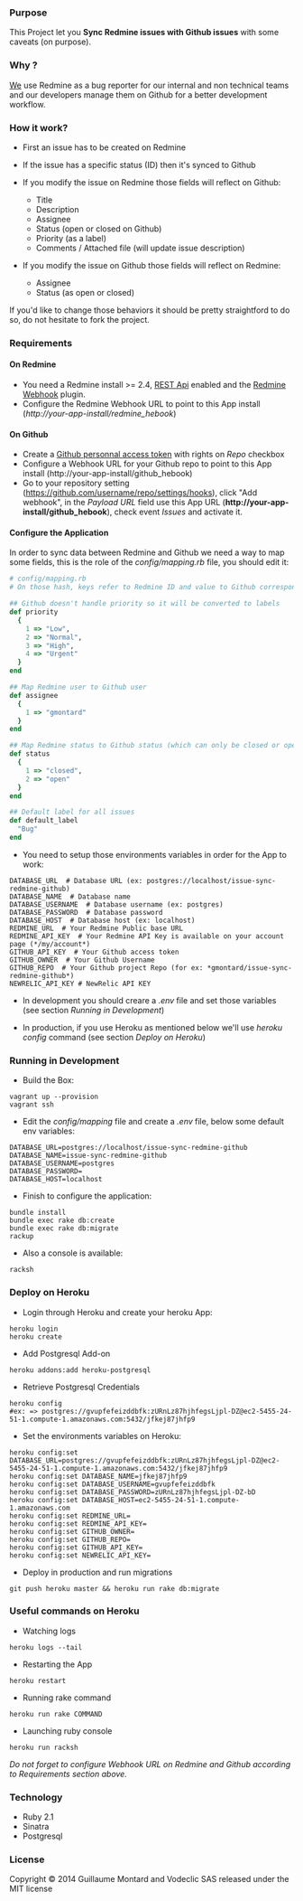 ### Purpose

This Project let you **Sync Redmine issues with Github issues** with some caveats (on purpose).

### Why ?

[We](http://www.vodeclic.com) use Redmine as a bug reporter for our internal and non technical teams and our developers manage them on Github for a better development workflow.

### How it work?

- First an issue has to be created on Redmine
- If the issue has a specific status (ID) then it's synced to Github
- If you modify the issue on Redmine those fields will reflect on Github:
  - Title
  - Description
  - Assignee
  - Status (open or closed on Github)
  - Priority (as a label)
  - Comments / Attached file (will update issue description)

- If you modify the issue on Github those fields will reflect on Redmine:
  - Assignee
  - Status (as open or closed)

If you'd like to change those behaviors it should be pretty straightford to do so, do not hesitate to fork the project.

### Requirements

#### On Redmine

- You need a Redmine install >= 2.4, [REST Api](http://www.redmine.org/projects/redmine/wiki/Rest_api) enabled and the [Redmine Webhook](https://github.com/suer/redmine_webhook) plugin.
- Configure the Redmine Webhook URL to point to this App install (*http://your-app-install/redmine_hebook*)

#### On Github

- Create a [Github personnal access token](https://github.com/settings/tokens/new) with rights on *Repo* checkbox
- Configure a Webhook URL for your Github repo to point to this App install (http://your-app-install/github_hebook)
- Go to your repository setting (https://github.com/username/repo/settings/hooks), click "Add webhook", in the *Payload URL* field use this App URL (**http://your-app-install/github_hebook**), check event *Issues* and activate it.

#### Configure the Application

In order to sync data between Redmine and Github we need a way to map some fields, this is the role of the *config/mapping.rb* file, you should edit it:
~~~ruby
# config/mapping.rb
# On those hash, keys refer to Redmine ID and value to Github corresponding one

## Github doesn't handle priority so it will be converted to labels
def priority
  {
    1 => "Low",
    2 => "Normal",
    3 => "High",
    4 => "Urgent"
  }
end

## Map Redmine user to Github user
def assignee
  {
    1 => "gmontard"
  }
end

## Map Redmine status to Github status (which can only be closed or open)
def status
  {
    1 => "closed",
    2 => "open"
  }
end

## Default label for all issues
def default_label
  "Bug"
end
~~~

- You need to setup those environments variables in order for the App to work:
~~~console
DATABASE_URL  # Database URL (ex: postgres://localhost/issue-sync-redmine-github)
DATABASE_NAME  # Database name
DATABASE_USERNAME  # Database username (ex: postgres)
DATABASE_PASSWORD  # Database password
DATABASE_HOST  # Database host (ex: localhost)
REDMINE_URL  # Your Redmine Public base URL
REDMINE_API_KEY  # Your Redmine API Key is available on your account page (*/my/account*)
GITHUB_API_KEY  # Your Github access token
GITHUB_OWNER  # Your Github Username
GITHUB_REPO  # Your Github project Repo (for ex: *gmontard/issue-sync-redmine-github*)
NEWRELIC_API_KEY # NewRelic API KEY
~~~

- In development you should creare a *.env* file and set those variables (see section *Running in Development*)

- In production, if you use Heroku as mentioned below we'll use *heroku config* command (see section *Deploy on Heroku*)


### Running in Development

- Build the Box:
~~~console
vagrant up --provision
vagrant ssh
~~~

- Edit the *config/mapping* file and create a *.env* file, below some default env variables:
~~~console
DATABASE_URL=postgres://localhost/issue-sync-redmine-github
DATABASE_NAME=issue-sync-redmine-github
DATABASE_USERNAME=postgres
DATABASE_PASSWORD=
DATABASE_HOST=localhost
~~~

- Finish to configure the application:
~~~console
bundle install
bundle exec rake db:create
bundle exec rake db:migrate
rackup
~~~

- Also a console is available:
~~~console
racksh
~~~


### Deploy on Heroku

- Login through Heroku and create your heroku App:
~~~console
heroku login
heroku create
~~~

- Add Postgresql Add-on
~~~console
heroku addons:add heroku-postgresql
~~~

- Retrieve Postgresql Credentials
~~~console
heroku config
#ex: => postgres://gvupfefeizddbfk:zURnLz87hjhfegsLjpl-DZ@ec2-5455-24-51-1.compute-1.amazonaws.com:5432/jfkej87jhfp9
~~~

- Set the environments variables on Heroku:
~~~console
heroku config:set DATABASE_URL=postgres://gvupfefeizddbfk:zURnLz87hjhfegsLjpl-DZ@ec2-5455-24-51-1.compute-1.amazonaws.com:5432/jfkej87jhfp9
heroku config:set DATABASE_NAME=jfkej87jhfp9
heroku config:set DATABASE_USERNAME=gvupfefeizddbfk
heroku config:set DATABASE_PASSWORD=zURnLz87hjhfegsLjpl-DZ-bD
heroku config:set DATABASE_HOST=ec2-5455-24-51-1.compute-1.amazonaws.com
heroku config:set REDMINE_URL=
heroku config:set REDMINE_API_KEY=
heroku config:set GITHUB_OWNER=
heroku config:set GITHUB_REPO=
heroku config:set GITHUB_API_KEY=
heroku config:set NEWRELIC_API_KEY=
~~~

- Deploy in production and run migrations
~~~console
git push heroku master && heroku run rake db:migrate
~~~


### Useful commands on Heroku

- Watching logs
~~~console
heroku logs --tail
~~~

- Restarting the App
~~~console
heroku restart
~~~

- Running rake command
~~~console
heroku run rake COMMAND
~~~

- Launching ruby console
~~~console
heroku run racksh
~~~


*Do not forget to configure Webhook URL on Redmine and Github according to *Requirements* section above.*


### Technology

- Ruby 2.1
- Sinatra
- Postgresql


### License

Copyright © 2014 Guillaume Montard and Vodeclic SAS released under the MIT license
